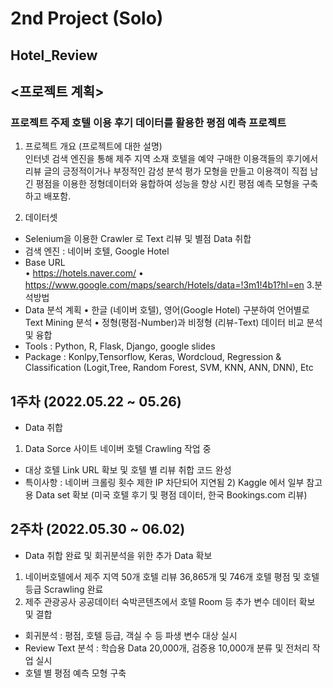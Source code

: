 # 2nd Project (Solo)
## Hotel_Review 


## <프로젝트 계획>

### 프로젝트 주제	 호텔 이용 후기 데이터를 활용한 평점 예측 프로젝트

1. 프로젝트 개요
(프로젝트에 대한 설명)	
인터넷 검색 엔진을 통해 제주 지역 소재 호텔을 예약 구매한 이용객들의 후기에서 리뷰 글의 긍정적이거나 부정적인 감성 분석 평가 모형을 만들고
이용객이 직접 남긴 평점을 이용한 정형데이터와 융합하여 성능을 향상 시킨 평점 예측 모형을 구축하고 배포함. 

3. 데이터셋	 
 - Selenium을 이용한 Crawler 로 Text 리뷰 및 별점 Data 취합
 - 검색 엔진 : 네이버 호텔, Google Hotel  
 - Base URL  
    •	https://hotels.naver.com/
    •	https://www.google.com/maps/search/Hotels/data=!3m1!4b1?hl=en
3.분석방법	
 - Data 분석 계획
   •	한글 (네이버 호텔), 영어(Google Hotel) 구분하여 언어별로 Text Mining 분석
   •	정형(평점-Number)과 비정형 (리뷰-Text) 데이터 비교 분석 및 융합    
-	Tools : Python, R, Flask, Django, google slides 
-	Package : Konlpy,Tensorflow, Keras, Wordcloud, Regression & Classification (Logit,Tree,  Random Forest, SVM, KNN, ANN, DNN), Etc


## 1주차 (2022.05.22 ~ 05.26) 
-	Data 취합 
  1) Data Sorce 사이트 네이버 호텔 Crawling 작업 중
* 대상 호텔 Link URL 확보 및 호텔 별 리뷰 취합 코드 완성 
* 특이사항 : 네이버 크롤링 횟수 제한 IP 차단되어 지연됨
  2) Kaggle 에서 일부 참고용 Data set 확보 
(미국 호텔 후기 및 평점 데이터, 한국 Bookings.com 리뷰)

## 2주차 (2022.05.30 ~ 06.02) 
-	Data 취합 완료 및 회귀분석을 위한 추가 Data 확보 
  1) 네이버호텔에서 제주 지역 50개 호텔 리뷰 36,865개 및 746개 호텔 평점 및 호텔 등급 Scrawling 완료 
  2) 제주 관광공사 공공데이터 숙박콘텐츠에서 호텔 Room 등 추가 변수 데이터 확보 및 결합 
-	회귀분석 : 평점, 호텔 등급, 객실 수 등 파생 변수 대상 실시
-	Review Text 분석 : 학습용 Data 20,000개, 검증용 10,000개 분류 및 전처리 작업 실시
-	호텔 별 평점 예측 모형 구축
